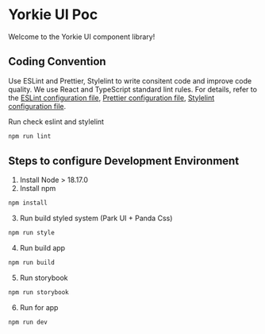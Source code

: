 # Yorkie UI Poc

Welcome to the Yorkie UI component library!

## Coding Convention

Use ESLint and Prettier, Stylelint to write consitent code and improve code quality. We use React and TypeScript standard lint rules. For details, refer to the [ESLint configuration file](./.eslintrc.json), [Prettier configuration file](./prettier.config.js), [Stylelint configuration file](./.stylelintrc.json).

Run check eslint and stylelint

```sh
npm run lint
```

## Steps to configure Development Environment

1. Install Node > 18.17.0
2. Install npm

```sh
npm install
```

3. Run build styled system (Park UI + Panda Css)

```sh
npm run style
```

4. Run build app

```sh
npm run build
```

5. Run storybook

```sh
npm run storybook
```

6. Run for app

```sh
npm run dev
```
